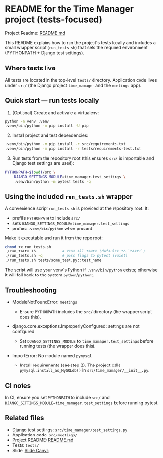 # README for the Time Manager project (tests-focused)

Project Readme: [README.md](src/README.md)

This README explains how to run the project's tests locally and includes a small wrapper script (`run_tests.sh`) that sets the required environment (PYTHONPATH + Django test settings).

Where tests live
---------------

All tests are located in the top-level `tests/` directory. Application code lives under `src/` (the Django project `time_mamager` and the `meetings` app).

Quick start — run tests locally
-----------------------------

1. (Optional) Create and activate a virtualenv:

```sh
python -m venv .venv
.venv/bin/python -m pip install -U pip
```

2. Install project and test dependencies:

```sh
.venv/bin/python -m pip install -r src/requirements.txt
.venv/bin/python -m pip install -r tests/requirements-test.txt
```

3. Run tests from the repository root (this ensures `src/` is importable and Django test settings are used):

```sh
PYTHONPATH=$(pwd)/src \
	DJANGO_SETTINGS_MODULE=time_mamager.test_settings \
	.venv/bin/python -m pytest tests -q
```

Using the included `run_tests.sh` wrapper
---------------------------------------

A convenience script `run_tests.sh` is provided at the repository root. It:

- prefills `PYTHONPATH` to include `src/`
- sets `DJANGO_SETTINGS_MODULE=time_mamager.test_settings`
- prefers `.venv/bin/python` when present

Make it executable and run it from the repo root:

```sh
chmod +x run_tests.sh
./run_tests.sh            # runs all tests (defaults to `tests`)
./run_tests.sh -q         # pass flags to pytest (quiet)
./run_tests.sh tests/some_test.py::test_name
```

The script will use your venv's Python if `.venv/bin/python` exists; otherwise it will fall back to the system `python`/`python3`.

Troubleshooting
---------------

- ModuleNotFoundError: `meetings`
	- Ensure `PYTHONPATH` includes the `src/` directory (the wrapper script does this).

- django.core.exceptions.ImproperlyConfigured: settings are not configured
	- Set `DJANGO_SETTINGS_MODULE` to `time_mamager.test_settings` before running tests (the wrapper does this).

- ImportError: No module named `pymysql`
	- Install requirements (see step 2). The project calls `pymysql.install_as_MySQLdb()` in `src/time_mamager/__init__.py`.

CI notes
--------

In CI, ensure you set `PYTHONPATH` to include `src/` and `DJANGO_SETTINGS_MODULE=time_mamager.test_settings` before running pytest.

Related files
-------------

- Django test settings: `src/time_mamager/test_settings.py`
- Application code: `src/meetings/`
- Project README: [README.md](src/README.md)
- Tests: `tests/`
- Slide: [Slide Canva](https://www.canva.com/design/DAG2nlsFR1k/soonJh0gIRisxeUub7zJuw/edit)

